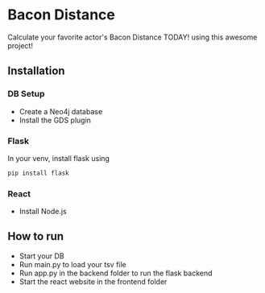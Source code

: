 # Bacon Distance
Calculate your favorite actor's Bacon Distance TODAY! using this awesome project!

## Installation
### DB Setup
* Create a Neo4j database
* Install the GDS plugin

### Flask
In your venv, install flask using
```cmd
pip install flask
```

### React
* Install Node.js


## How to run
* Start your DB
* Run main.py to load your tsv file
* Run app.py in the backend folder to run the flask backend
* Start the react website in the frontend folder